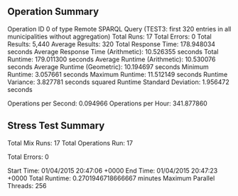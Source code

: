 Operation Summary
-----------------

Operation ID 0 of type Remote SPARQL Query (TEST3: first 320 entries in all municipalities without aggregation)
Total Runs: 17
Total Errors: 0
Total Results: 5,440
Average Results: 320
Total Response Time: 178.948034 seconds
Average Response Time (Arithmetic): 10.526355 seconds
Total Runtime: 179.011300 seconds
Average Runtime (Arithmetic): 10.530076 seconds
Average Runtime (Geometric): 10.194697 seconds
Minimum Runtime: 3.057661 seconds
Maximum Runtime: 11.512149 seconds
Runtime Variance: 3.827781 seconds squared
Runtime Standard Deviation: 1.956472 seconds

Operations per Second: 0.094966
Operations per Hour: 341.877860

Stress Test Summary
-----------------

Total Mix Runs: 17
Total Operations Run: 17

Total Errors: 0

Start Time: 01/04/2015 20:47:06 +0000
End Time: 01/04/2015 20:47:23 +0000
Total Runtime: 0.2701946718666667 minutes
Maximum Parallel Threads: 256
